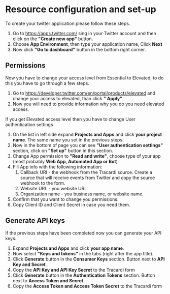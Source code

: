 # Resource configuration and set-up

To create your twitter application please follow these steps.

1. Go to  https://apps.twitter.com/ sing in your Twitter account and then click on the __"Create new app"__ button.
2. Choose __App Environment__, then type your application name, Click __Next__
3. Now click __"Go to dashboard"__ button in the bottom right corner. 

## Permissions

Now you have to change your access level from Essential to Elevated, to do this you have to go through a few
steps.

1. Go to https://developer.twitter.com/en/portal/products/elevated and change your access to elevated, than click __"
   Apply"__.
2. Now you will need to provide information why you do you need elevated access.

If you get Elevated access level then you have to change User authentication settings

1. On the list in left side expand __Projects and Apps__ and click __your project name__. The same name you set in the previous steps.
2. Now in the bottom of page you can see __"User authentication settings"__ section, click on __"Set up"__ button in this
   section.
3. Change App permission to __"Read and write"__, choose type of your app (most probably __Web App, Automated App or Bot__)
4. Fill App info with the following information:
   1. Callback URI - the webhook from the Tracardi source. Create a source that will receive events from Twitter and copy the source webhook to the form.
   2. Website URL - you website URL
   3. Organization name - you business name, or website name. 
5. Confirm that you want to change you permissions.
6. Copy Client ID and Client Secret in case you need them.

## Generate API keys

If the previous steps have been completed now you can generate your API keys.

1. Expand __Projects and Apps__ and click __your app name__.
2. Now select __"Keys and tokens"__ in the tabs (right after the app title).
3. Click __Generate__ button in the __Consumer Keys__ section. Button next to __API Key and Secret__. 
4. Copy the __API Key and API Key Secret__ to the Tracardi form
5. Click __Generate__ button in the __Authentication Tokens__ section. Button next to __Access Token and Secret__. 
6. Copy the __Access Token and Access Token Secret__ to the Tracardi form